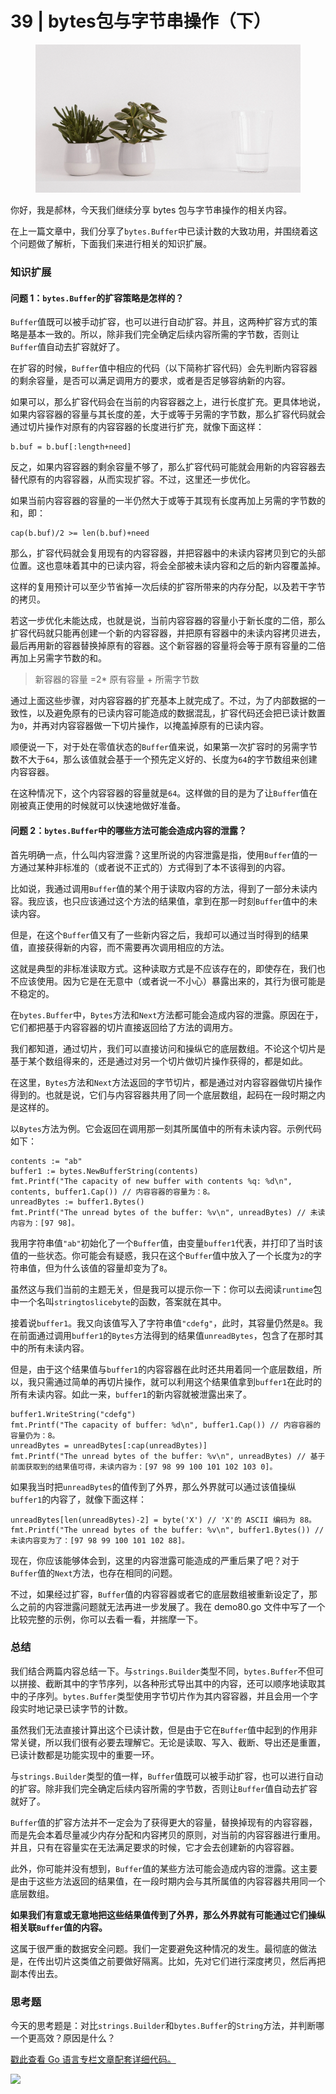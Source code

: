 # 39 | bytes包与字节串操作（下）

<figure><img src=".gitbook/assets/image (19).png" alt=""><figcaption></figcaption></figure>

你好，我是郝林，今天我们继续分享 bytes 包与字节串操作的相关内容。

在上一篇文章中，我们分享了`bytes.Buffer`中已读计数的大致功用，并围绕着这个问题做了解析，下面我们来进行相关的知识扩展。

### 知识扩展

#### 问题 1：`bytes.Buffer`的扩容策略是怎样的？

`Buffer`值既可以被手动扩容，也可以进行自动扩容。并且，这两种扩容方式的策略是基本一致的。所以，除非我们完全确定后续内容所需的字节数，否则让`Buffer`值自动去扩容就好了。

在扩容的时候，`Buffer`值中相应的代码（以下简称扩容代码）会先判断内容容器的剩余容量，是否可以满足调用方的要求，或者是否足够容纳新的内容。

如果可以，那么扩容代码会在当前的内容容器之上，进行长度扩充。更具体地说，如果内容容器的容量与其长度的差，大于或等于另需的字节数，那么扩容代码就会通过切片操作对原有的内容容器的长度进行扩充，就像下面这样：

```
b.buf = b.buf[:length+need]
```

反之，如果内容容器的剩余容量不够了，那么扩容代码可能就会用新的内容容器去替代原有的内容容器，从而实现扩容。不过，这里还一步优化。

如果当前内容容器的容量的一半仍然大于或等于其现有长度再加上另需的字节数的和，即：

```
cap(b.buf)/2 >= len(b.buf)+need
```

那么，扩容代码就会复用现有的内容容器，并把容器中的未读内容拷贝到它的头部位置。这也意味着其中的已读内容，将会全部被未读内容和之后的新内容覆盖掉。

这样的复用预计可以至少节省掉一次后续的扩容所带来的内存分配，以及若干字节的拷贝。

若这一步优化未能达成，也就是说，当前内容容器的容量小于新长度的二倍，那么扩容代码就只能再创建一个新的内容容器，并把原有容器中的未读内容拷贝进去，最后再用新的容器替换掉原有的容器。这个新容器的容量将会等于原有容量的二倍再加上另需字节数的和。

> 新容器的容量 =2\* 原有容量 + 所需字节数

通过上面这些步骤，对内容容器的扩充基本上就完成了。不过，为了内部数据的一致性，以及避免原有的已读内容可能造成的数据混乱，扩容代码还会把已读计数置为`0`，并再对内容容器做一下切片操作，以掩盖掉原有的已读内容。

顺便说一下，对于处在零值状态的`Buffer`值来说，如果第一次扩容时的另需字节数不大于`64`，那么该值就会基于一个预先定义好的、长度为`64`的字节数组来创建内容容器。

在这种情况下，这个内容容器的容量就是`64`。这样做的目的是为了让`Buffer`值在刚被真正使用的时候就可以快速地做好准备。

#### 问题 2：`bytes.Buffer`中的哪些方法可能会造成内容的泄露？

首先明确一点，什么叫内容泄露？这里所说的内容泄露是指，使用`Buffer`值的一方通过某种非标准的（或者说不正式的）方式得到了本不该得到的内容。

比如说，我通过调用`Buffer`值的某个用于读取内容的方法，得到了一部分未读内容。我应该，也只应该通过这个方法的结果值，拿到在那一时刻`Buffer`值中的未读内容。

但是，在这个`Buffer`值又有了一些新内容之后，我却可以通过当时得到的结果值，直接获得新的内容，而不需要再次调用相应的方法。

这就是典型的非标准读取方式。这种读取方式是不应该存在的，即使存在，我们也不应该使用。因为它是在无意中（或者说一不小心）暴露出来的，其行为很可能是不稳定的。

在`bytes.Buffer`中，`Bytes`方法和`Next`方法都可能会造成内容的泄露。原因在于，它们都把基于内容容器的切片直接返回给了方法的调用方。

我们都知道，通过切片，我们可以直接访问和操纵它的底层数组。不论这个切片是基于某个数组得来的，还是通过对另一个切片做切片操作获得的，都是如此。

在这里，`Bytes`方法和`Next`方法返回的字节切片，都是通过对内容容器做切片操作得到的。也就是说，它们与内容容器共用了同一个底层数组，起码在一段时期之内是这样的。

以`Bytes`方法为例。它会返回在调用那一刻其所属值中的所有未读内容。示例代码如下：

```
contents := "ab"
buffer1 := bytes.NewBufferString(contents)
fmt.Printf("The capacity of new buffer with contents %q: %d\n",
contents, buffer1.Cap()) // 内容容器的容量为：8。
unreadBytes := buffer1.Bytes()
fmt.Printf("The unread bytes of the buffer: %v\n", unreadBytes) // 未读内容为：[97 98]。
```

我用字符串值`"ab"`初始化了一个`Buffer`值，由变量`buffer1`代表，并打印了当时该值的一些状态。你可能会有疑惑，我只在这个`Buffer`值中放入了一个长度为`2`的字符串值，但为什么该值的容量却变为了`8`。

虽然这与我们当前的主题无关，但是我可以提示你一下：你可以去阅读`runtime`包中一个名叫`stringtoslicebyte`的函数，答案就在其中。

接着说`buffer1`。我又向该值写入了字符串值`"cdefg"`，此时，其容量仍然是`8`。我在前面通过调用`buffer1`的`Bytes`方法得到的结果值`unreadBytes`，包含了在那时其中的所有未读内容。

但是，由于这个结果值与`buffer1`的内容容器在此时还共用着同一个底层数组，所以，我只需通过简单的再切片操作，就可以利用这个结果值拿到`buffer1`在此时的所有未读内容。如此一来，`buffer1`的新内容就被泄露出来了。

```
buffer1.WriteString("cdefg")
fmt.Printf("The capacity of buffer: %d\n", buffer1.Cap()) // 内容容器的容量仍为：8。
unreadBytes = unreadBytes[:cap(unreadBytes)]
fmt.Printf("The unread bytes of the buffer: %v\n", unreadBytes) // 基于前面获取到的结果值可得，未读内容为：[97 98 99 100 101 102 103 0]。
```

如果我当时把`unreadBytes`的值传到了外界，那么外界就可以通过该值操纵`buffer1`的内容了，就像下面这样：

```
unreadBytes[len(unreadBytes)-2] = byte('X') // 'X'的 ASCII 编码为 88。
fmt.Printf("The unread bytes of the buffer: %v\n", buffer1.Bytes()) // 未读内容变为了：[97 98 99 100 101 102 88]。
```

现在，你应该能够体会到，这里的内容泄露可能造成的严重后果了吧？对于`Buffer`值的`Next`方法，也存在相同的问题。

不过，如果经过扩容，`Buffer`值的内容容器或者它的底层数组被重新设定了，那么之前的内容泄露问题就无法再进一步发展了。我在 demo80.go 文件中写了一个比较完整的示例，你可以去看一看，并揣摩一下。

### 总结

我们结合两篇内容总结一下。与`strings.Builder`类型不同，`bytes.Buffer`不但可以拼接、截断其中的字节序列，以各种形式导出其中的内容，还可以顺序地读取其中的子序列。`bytes.Buffer`类型使用字节切片作为其内容容器，并且会用一个字段实时地记录已读字节的计数。

虽然我们无法直接计算出这个已读计数，但是由于它在`Buffer`值中起到的作用非常关键，所以我们很有必要去理解它。无论是读取、写入、截断、导出还是重置，已读计数都是功能实现中的重要一环。

与`strings.Builder`类型的值一样，`Buffer`值既可以被手动扩容，也可以进行自动的扩容。除非我们完全确定后续内容所需的字节数，否则让`Buffer`值自动去扩容就好了。

`Buffer`值的扩容方法并不一定会为了获得更大的容量，替换掉现有的内容容器，而是先会本着尽量减少内存分配和内容拷贝的原则，对当前的内容容器进行重用。并且，只有在容量实在无法满足要求的时候，它才会去创建新的内容容器。

此外，你可能并没有想到，`Buffer`值的某些方法可能会造成内容的泄露。这主要是由于这些方法返回的结果值，在一段时期内会与其所属值的内容容器共用同一个底层数组。

**如果我们有意或无意地把这些结果值传到了外界，那么外界就有可能通过它们操纵相关联`Buffer`值的内容。**

这属于很严重的数据安全问题。我们一定要避免这种情况的发生。最彻底的做法是，在传出切片这类值之前要做好隔离。比如，先对它们进行深度拷贝，然后再把副本传出去。

### 思考题

今天的思考题是：对比`strings.Builder`和`bytes.Buffer`的`String`方法，并判断哪一个更高效？原因是什么？

[戳此查看 Go 语言专栏文章配套详细代码。](https://github.com/hyper0x/Golang\_Puzzlers)

![](https://static001.geekbang.org/resource/image/35/48/358e4e8578a706598e18a7dfed3ed648.jpg)
